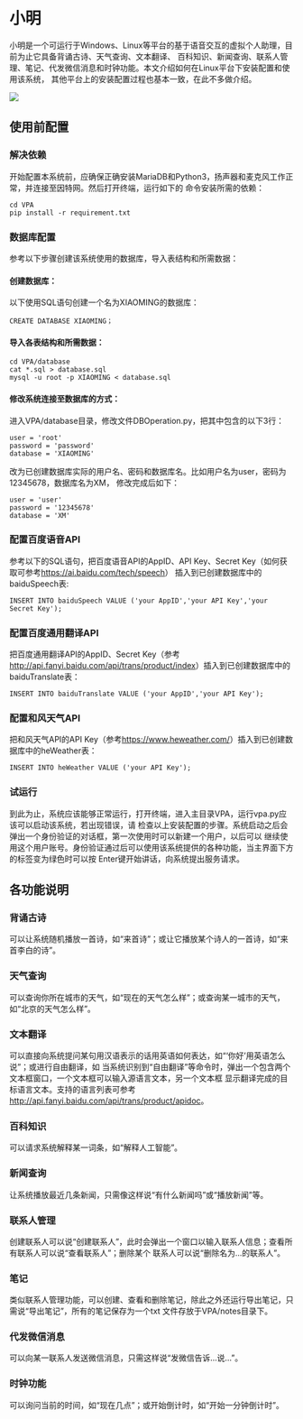 # 小明
小明是一个可运行于Windows、Linux等平台的基于语音交互的虚拟个人助理，目前为止它具备背诵古诗、天气查询、文本翻译、
百科知识、新闻查询、联系人管理、笔记、代发微信消息和时钟功能。本文介绍如何在Linux平台下安装配置和使用该系统，
其他平台上的安装配置过程也基本一致，在此不多做介绍。

![](test.png)
## 使用前配置
### 解决依赖
开始配置本系统前，应确保正确安装MariaDB和Python3，扬声器和麦克风工作正常，并连接至因特网。然后打开终端，运行如下的
命令安装所需的依赖：
```
cd VPA
pip install -r requirement.txt
```

### 数据库配置
参考以下步骤创建该系统使用的数据库，导入表结构和所需数据：

#### 创建数据库：
以下使用SQL语句创建一个名为XIAOMING的数据库：
```
CREATE DATABASE XIAOMING；
```
#### 导入各表结构和所需数据：
```
cd VPA/database
cat *.sql > database.sql
mysql -u root -p XIAOMING < database.sql
```
#### 修改系统连接至数据库的方式：
进入VPA/database目录，修改文件DBOperation.py，把其中包含的以下3行：
```
user = 'root'
password = 'password'
database = 'XIAOMING'
```

改为已创建数据库实际的用户名、密码和数据库名。比如用户名为user，密码为12345678，数据库名为XM，
修改完成后如下：
```
user = 'user'
password = '12345678'
database = 'XM'

```
### 配置百度语音API 
参考以下的SQL语句，把百度语音API的AppID、API Key、Secret Key（如何获取可参考<https://ai.baidu.com/tech/speech>）
插入到已创建数据库中的baiduSpeech表:
```
INSERT INTO baiduSpeech VALUE ('your AppID','your API Key','your Secret Key');

```
### 配置百度通用翻译API
把百度通用翻译API的AppID、Secret Key（参考<http://api.fanyi.baidu.com/api/trans/product/index>）插入到已创建数据库中的baiduTranslate表：
```
INSERT INTO baiduTranslate VALUE ('your AppID','your API Key');
```
### 配置和风天气API
把和风天气API的API Key（参考<https://www.heweather.com/>）插入到已创建数据库中的heWeather表：
```
INSERT INTO heWeather VALUE ('your API Key');
```
### 试运行
到此为止，系统应该能够正常运行，打开终端，进入主目录VPA，运行vpa.py应该可以启动该系统，若出现错误，请
检查以上安装配置的步骤。系统启动之后会弹出一个身份验证的对话框，第一次使用时可以新建一个用户，以后可以
继续使用这个用户账号。身份验证通过后可以使用该系统提供的各种功能，当主界面下方的标签变为绿色时可以按
Enter键开始讲话，向系统提出服务请求。

## 各功能说明
### 背诵古诗 
可以让系统随机播放一首诗，如“来首诗”；或让它播放某个诗人的一首诗，如“来首李白的诗”。
### 天气查询
可以查询你所在城市的天气，如“现在的天气怎么样”；或查询某一城市的天气，如“北京的天气怎么样”。
### 文本翻译
可以直接向系统提问某句用汉语表示的话用英语如何表达，如“‘你好’用英语怎么说”；或进行自由翻译，如
当系统识别到“自由翻译”等命令时，弹出一个包含两个文本框窗口，一个文本框可以输入源语言文本，另一个文本框
显示翻译完成的目标语言文本。支持的语言列表可参考<http://api.fanyi.baidu.com/api/trans/product/apidoc>。
### 百科知识
可以请求系统解释某一词条，如“解释人工智能”。
### 新闻查询
让系统播放最近几条新闻，只需像这样说“有什么新闻吗”或“播放新闻”等。
### 联系人管理
创建联系人可以说“创建联系人”，此时会弹出一个窗口以输入联系人信息；查看所有联系人可以说“查看联系人”；删除某个
联系人可以说“删除名为...的联系人”。
### 笔记
类似联系人管理功能，可以创建、查看和删除笔记，除此之外还运行导出笔记，只需说“导出笔记”，所有的笔记保存为一个txt
文件存放于VPA/notes目录下。
### 代发微信消息
可以向某一联系人发送微信消息，只需这样说“发微信告诉...说...”。
### 时钟功能
可以询问当前的时间，如“现在几点”；或开始倒计时，如“开始一分钟倒计时”。
